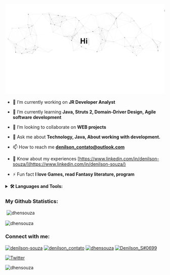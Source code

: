 <p align="center">
  <img src="https://github.com/DhenSouza/DhenSouza/raw/main/assets/header-github.gif" alt="Hi, I'm Denilson">
</p>

<!--
How to make the bio gif ?
Thanks to [matyo91](https://github.com/matyo91)
I made my with https://codesandbox.io/s/github-profile-2ijk7
Then i recorded my screen to gif on Mac with Quicktime  and save result to [assets/github.mov](assets/github.mov)
This [GIF converter](https://ezgif.com/video-to-gif) help me to create a dedicated command that convert MOV to GIF.
Then i save result to [assets/github.gif](assets/github.gif)
-->

- 🔭 I’m currently working on **JR Developer Analyst**

- 🌱 I’m currently learning **Java, Struts 2, Domain-Driver Design, Agile software development**

- 👯 I’m looking to collaborate on **WEB projects**

- 💬 Ask me about **Technology, Java, About working with development.**

- 📫 How to reach me **denilson_contato@outlook.com**

- 📄 Know about my experiences [https://www.linkedin.com/in/denilson-souza/](https://www.linkedin.com/in/denilson-souza/)

- ⚡ Fun fact **I love Games, read Fantasy literature, program**

<details>
  <summary><b>🛠️ Languages and Tools:</b></summary>
  <br/>
<p align="left"> <a href="https://angular.io" target="_blank"> <img src="https://angular.io/assets/images/logos/angular/angular.svg" alt="angular" width="40" height="40"/> </a> <a href="https://getbootstrap.com" target="_blank"> <img src="https://raw.githubusercontent.com/devicons/devicon/master/icons/bootstrap/bootstrap-plain-wordmark.svg" alt="bootstrap" width="40" height="40"/> </a> <a href="https://www.w3schools.com/css/" target="_blank"> <img src="https://raw.githubusercontent.com/devicons/devicon/master/icons/css3/css3-original-wordmark.svg" alt="css3" width="40" height="40"/> </a> <a href="https://www.figma.com/" target="_blank"> <img src="https://www.vectorlogo.zone/logos/figma/figma-icon.svg" alt="figma" width="40" height="40"/> </a> <a href="https://firebase.google.com/" target="_blank"> <img src="https://www.vectorlogo.zone/logos/firebase/firebase-icon.svg" alt="firebase" width="40" height="40"/> </a> <a href="https://git-scm.com/" target="_blank"> <img src="https://www.vectorlogo.zone/logos/git-scm/git-scm-icon.svg" alt="git" width="40" height="40"/> </a> <a href="https://heroku.com" target="_blank"> <img src="https://www.vectorlogo.zone/logos/heroku/heroku-icon.svg" alt="heroku" width="40" height="40"/> </a> <a href="https://www.w3.org/html/" target="_blank"> <img src="https://raw.githubusercontent.com/devicons/devicon/master/icons/html5/html5-original-wordmark.svg" alt="html5" width="40" height="40"/> </a> <a href="https://www.java.com" target="_blank"> <img src="https://raw.githubusercontent.com/devicons/devicon/master/icons/java/java-original.svg" alt="java" width="40" height="40"/> </a> <a href="https://developer.mozilla.org/en-US/docs/Web/JavaScript" target="_blank"> <img src="https://raw.githubusercontent.com/devicons/devicon/master/icons/javascript/javascript-original.svg" alt="javascript" width="40" height="40"/> </a> <a href="https://www.mysql.com/" target="_blank"> <img src="https://raw.githubusercontent.com/devicons/devicon/master/icons/mysql/mysql-original-wordmark.svg" alt="mysql" width="40" height="40"/> </a> <a href="https://nodejs.org" target="_blank"> <img src="https://raw.githubusercontent.com/devicons/devicon/master/icons/nodejs/nodejs-original-wordmark.svg" alt="nodejs" width="40" height="40"/> </a> <a href="https://www.postgresql.org" target="_blank"> <img src="https://raw.githubusercontent.com/devicons/devicon/master/icons/postgresql/postgresql-original-wordmark.svg" alt="postgresql" width="40" height="40"/> </a> <a href="https://postman.com" target="_blank"> <img src="https://www.vectorlogo.zone/logos/getpostman/getpostman-icon.svg" alt="postman" width="40" height="40"/> </a> <a href="https://spring.io/" target="_blank"> <img src="https://www.vectorlogo.zone/logos/springio/springio-icon.svg" alt="spring" width="40" height="40"/> </a> </p>
</details>

<h3 align="left">My Github Statistics:</h3>

<p>&nbsp;<img align="center" src="https://github-readme-stats.vercel.app/api?username=dhensouza&show_icons=true&locale=en" alt="dhensouza" /></p>

<p><img align="center" src="https://github-readme-streak-stats.herokuapp.com/?user=dhensouza&" alt="dhensouza" /></p>

<h3 align="left">Connect with me:</h3>
<p align="left">
<a href="https://linkedin.com/in/denilson-souza" target="blank"><img align="center" src="https://raw.githubusercontent.com/rahuldkjain/github-profile-readme-generator/master/src/images/icons/Social/linked-in-alt.svg" alt="denilson-souza" height="30" width="40" /></a>
<a href="https://www.hackerrank.com/denilson_contato" target="blank"><img align="center" src="https://raw.githubusercontent.com/rahuldkjain/github-profile-readme-generator/master/src/images/icons/Social/hackerrank.svg" alt="denilson_contato" height="30" width="40" /></a>
<a href="https://www.leetcode.com/dhensouza" target="blank"><img align="center" src="https://raw.githubusercontent.com/rahuldkjain/github-profile-readme-generator/master/src/images/icons/Social/leet-code.svg" alt="dhensouza" height="30" width="40" /></a>
<a href="https://discord.gg/Denilson_S#0699" target="blank"><img align="center" src="https://raw.githubusercontent.com/rahuldkjain/github-profile-readme-generator/master/src/images/icons/Social/discord.svg" alt="Denilson_S#0699" height="30" width="40" /></a>
</p>

[![Twitter](https://img.shields.io/twitter/url/https/twitter.com/MrDhenI.svg?style=social&label=Follow%20%40MrDhenI)](https://twitter.com/MrDhenI)

<p align="left"> <img src="https://komarev.com/ghpvc/?username=dhensouza&label=Profile%20views&color=0e75b6&style=flat" alt="dhensouza" /> </p>

<!-- 
<p align="left"> <a href="https://github.com/ryo-ma/github-profile-trophy"><img src="https://github-profile-trophy.vercel.app/?username=dhensouza" alt="dhensouza" /></a> </p>

<p align="left"> <a href="https://twitter.com/MrDhenI?t=6UHQwa7kXoYC_EtXua4LiA&s=08" target="blank"><img src="https://img.shields.io/twitter/follow/?logo=twitter&style=for-the-badge" alt="" /></a> </p>
-->
